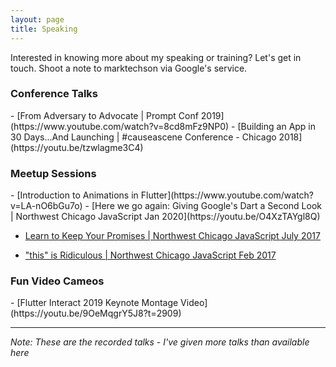 ```yaml
---
layout: page
title: Speaking
---
```


<p class="message">
Interested in knowing more about my speaking or training? Let's get in touch. Shoot a note to marktechson via Google's service.
</p>

<h3>Conference Talks</h3> 
- [From Adversary to Advocate &#124; Prompt Conf 2019](https://www.youtube.com/watch?v=8cd8mFz9NP0)
-  [Building an App in 30 Days...And Launching &#124; #causeascene Conference - Chicago 2018](https://youtu.be/tzwlagme3C4)

<h3>Meetup Sessions</h3>
- [Introduction to Animations in Flutter](https://www.youtube.com/watch?v=LA-nO6bGu7o)
- [Here we go again: Giving Google's Dart a Second Look &#124; Northwest Chicago JavaScript Jan 2020](https://youtu.be/O4XzTAYgl8Q)

- [Learn to Keep Your Promises &#124; Northwest Chicago JavaScript July 2017](https://youtu.be/QeRwh0wP96Q)

- ["this" is Ridiculous &#124; Northwest Chicago JavaScript Feb 2017](https://youtu.be/i-UPbo1NVgQ)

<h3>Fun Video Cameos</h3>
- [Flutter Interact 2019 Keynote Montage Video](https://youtu.be/9OeMqgrY5J8?t=2909) 

_________________
<p class="message">
    <i>Note: These are the recorded talks - I've given more talks than available here</i>
</p>
